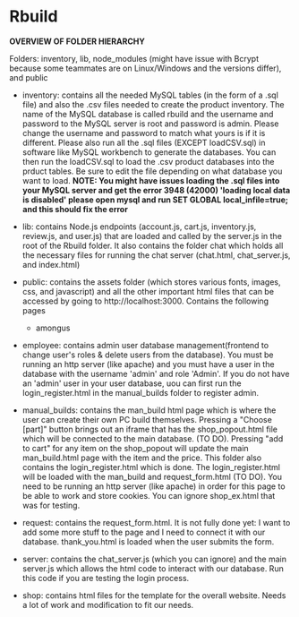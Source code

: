 # Rbuild

**OVERVIEW OF FOLDER HIERARCHY**

Folders: inventory, lib, node_modules (might have issue with Bcrypt because some teammates are on Linux/Windows and the versions differ), and public

- inventory: contains all the needed MySQL tables (in the form of a .sql file) and also the .csv files needed to create the product inventory.  The name of the MySQL database is called rbuild and the username and password to the MySQL server is root and password is admin.  Please change the username and password to match what yours is if it is different.  Please also run all the .sql files (EXCEPT loadCSV.sql) in software like MySQL workbench to generate the databases.  You can then run the loadCSV.sql to load the .csv product databases into the prduct tables.  Be sure to edit the file depending on what database you want to load. **NOTE: You might have issues loading the .sql files into your MySQL server and get the error 3948 (42000) 'loading local data is disabled' please open mysql and run SET GLOBAL local_infile=true; and this should fix the error**

- lib: contains Node.js endpoints (account.js, cart.js, inventory.js, review.js, and user.js) that are loaded and called by the server.js in the root of the Rbuild folder.  It also contains the folder chat which holds all the necessary files for running the chat server (chat.html, chat_server.js, and index.html)

- public: contains the assets folder (which stores various fonts, images, css, and javascript) and all the other important html files that can be accessed by going to http://localhost:3000.  Contains the following pages

  -  amongus

- employee: contains admin user database management(frontend to change user's roles & delete users from the database). You must be running an http server (like apache) and you must have a user in the database with the username 'admin' and role 'Admin'. If you do not have an 'admin' user in your user database, uou can first run the login_register.html in the manual_builds folder to register admin.

- manual_builds: contains the man_build html page which is where the user can create their own PC build themselves. Pressing a "Choose [part]" button brings out an iframe that has the shop_popout.html file which will be connected to the main database. (TO DO). Pressing "add to cart" for any item on the shop_popout will update the main man_build.html page with the item and the price. This folder also contains the login_register.html which is done. The login_register.html will be loaded with the man_build and request_form.html (TO DO). You need to be running an http server (like apache) in order for this page to be able to work and store cookies. You can ignore shop_ex.html that was for testing.
- request: contains the request_form.html. It is not fully done yet: I want to add some more stuff to the page and I need to connect it with our database. thank_you.html is loaded when the user submits the form.
- server: contains the chat_server.js (which you can ignore) and the main server.js which allows the html code to interact with our database. Run this code if you are testing the login process.
- shop: contains html files for the template for the overall website. Needs a lot of work and modification to fit our needs.
